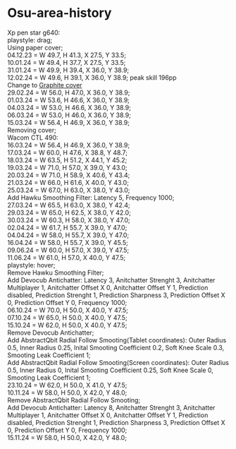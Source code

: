 # Osu-area-history
Xp pen star g640:  
playstyle: drag;  
Using paper cover;  
04.12.23 = W 49.7, H 41.3, X 27.5, Y 33.5;  
10.01.24 = W 49.4, H 37.7, X 27.5, Y 33.5;  
31.01.24 = W 49.9, H 39.4, X 36.0, Y 38.9;  
12.02.24 = W 49.6, H 39.1, X 36.0, Y 38.9; peak skill 196pp  
Change to [Graphite cover](https://www.aliexpress.com/item/1005001279122743.html)  
29.02.24 = W 56.0, H 47.0, X 36.0, Y 38.9;  
01.03.24 = W 53.6, H 46.6, X 36.0, Y 38.9;  
04.03.24 = W 53.0, H 46.6, X 36.0, Y 38.9;  
06.03.24 = W 53.0, H 46.0, X 36.0, Y 38.9;  
15.03.24 = W 56.4, H 46.9, X 36.0, Y 38.9;  
Removing cover;  
Wacom CTL 490:  
16.03.24 = W 56.4, H 46.9, X 36.0, Y 38.9;  
17.03.24 = W 60.0, H 47.6, X 38.8, Y 48.7;  
18.03.24 = W 63.5, H 51.2, X 44.1, Y 45.2;  
19.03.24 = W 71.0, H 57.0, X 39.0, Y 43.0;  
20.03.24 = W 71.0, H 58.9, X 40.6, Y 43.4;  
21.03.24 = W 66.0, H 61.6, X 40.0, Y 43.0;  
25.03.24 = W 67.0, H 63.0, X 38.0, Y 43.0;  
Add Hawku Smoothing Filter: Latency 5, Frequency 1000;  
27.03.24 = W 65.5, H 63.0, X 38.0, Y 42.4;  
29.03.24 = W 65.0, H 62.5, X 38.0, Y 42.0;  
30.03.24 = W 60.3, H 58.0, X 38.0, Y 47.0;  
02.04.24 = W 61.7, H 55.7, X 39.0, Y 47.0;  
04.04.24 = W 58.0, H 55.7, X 39.0, Y 47.0;  
16.04.24 = W 58.0, H 55.7, X 39.0, Y 45.5;  
09.06.24 = W 60.0, H 57.0, X 39.0, Y 47.5;  
11.06.24 = W 61.0, H 57.0, X 40.0, Y 47.5;  
playstyle: hover;  
Remove Hawku Smoothing Filter;  
Add Devocub Antichatter: Latency 3, Anitchatter Strenght 3, Anitchatter Multiplayer 1, Anitchatter Offset X 0, Anitchatter Offset Y 1, Prediction disabled, Prediction Strenght 1, Prediction Sharpness 3, Prediction Offset X 0, Prediction Offset Y 0, Frequency 1000;  
06.10.24 = W 70.0, H 50.0, X 40.0, Y 47.5;  
07.10.24 = W 65.0, H 50.0, X 40.0, Y 47.5;  
15.10.24 = W 62.0, H 50.0, X 40.0, Y 47.5;  
Remove Devocub Antichatter;  
Add AbstractQbit Radial Follow Smooting(Tablet coordinates): Outer Radius 0.5, Inner Radius 0.25, Inital Smooting Coefficient 0.2, Soft Knee Scale 0.3, Smooting Leak Coefficient 1;  
Add AbstractQbit Radial Follow Smooting(Screen coordinates): Outer Radius 0.5, Inner Radius 0, Inital Smooting Coefficient 0.25, Soft Knee Scale 0, Smooting Leak Coefficient 1;  
23.10.24 = W 62.0, H 50.0, X 41.0, Y 47.5;  
10.11.24 = W 58.0, H 50.0, X 42.0, Y 48.0;  
Remove AbstractQbit Radial Follow Smooting;  
Add Devocub Antichatter: Latency 8, Anitchatter Strenght 3, Anitchatter Multiplayer 1, Anitchatter Offset X 0, Anitchatter Offset Y 1, Prediction disabled, Prediction Strenght 1, Prediction Sharpness 3, Prediction Offset X 0, Prediction Offset Y 0, Frequency 1000;  
15.11.24 = W 58.0, H 50.0, X 42.0, Y 48.0;  
